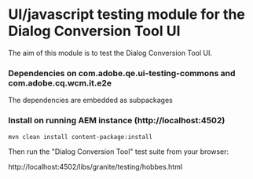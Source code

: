 # UI/javascript testing module for the Dialog Conversion Tool UI

The aim of this module is to test the Dialog Conversion Tool UI.

### Dependencies on com.adobe.qe.ui-testing-commons and com.adobe.cq.wcm.it.e2e

The dependencies are embedded as subpackages

### Install on running AEM instance (http://localhost:4502)

`mvn clean install content-package:install`

Then run the "Dialog Conversion Tool" test suite from your browser:

http://localhost:4502/libs/granite/testing/hobbes.html
